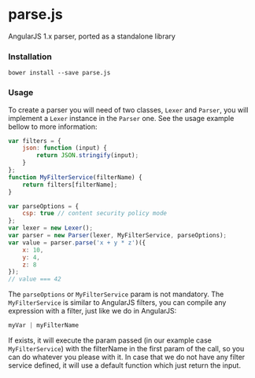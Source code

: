 # parse.js

AngularJS 1.x parser, ported as a standalone library

### Installation
```
bower install --save parse.js
```

### Usage
To create a parser you will need of two classes, `Lexer` and `Parser`, you will implement a `Lexer` instance in the `Parser` one. See the usage example bellow to more information:

```js
var filters = {
	json: function (input) {
		return JSON.stringify(input);
	}
};
function MyFilterService(filterName) {
	return filters[filterName];
}

var parseOptions = {
	csp: true // content security policy mode
};
var lexer = new Lexer();
var parser = new Parser(lexer, MyFilterService, parseOptions);
var value = parser.parse('x + y * z')({
	x: 10,
	y: 4,
	z: 8
});
// value === 42
```

The `parseOptions` or `MyFilterService` param is not mandatory. The `MyFilterService` is similar to AngularJS filters, you can compile any expression with a filter, just like we do in AngularJS:

```js
myVar | myFilterName
```

If exists, it will execute the param passed (in our example case `MyFilterService`) with the filterName in the first param of the call, so you can do whatever you please with it. In case that we do not have any filter service defined, it will use a default function which just return the input.